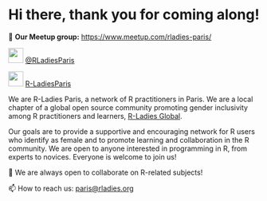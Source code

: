 # Hi there, thank you for coming along!

📝 **Our Meetup group:** https://www.meetup.com/rladies-paris/

<a href="https://twitter.com/RLadiesParis"><img height="30" src="https://github.com/rladiesparis/RLadiesParis/blob/main/twitter.png?raw=true"></a> [@RLadiesParis](https://twitter.com/RLadiesParis)

<a href="[https://www.linkedin.com/company/86712812/](https://www.linkedin.com/company/86712812/)"><img height="30" src="https://github.com/rladiesparis/RLadiesParis/blob/main/linkedin.png?raw=true"></a> [R-LadiesParis](https://www.linkedin.com/company/86712812/)

We are R-Ladies Paris, a network of R practitioners in Paris. We are a local chapter of a global open source community promoting gender inclusivity among R practitioners and learners, [R-Ladies Global](https://t.co/7HMQw0VGas).

Our goals are to provide a supportive and encouraging network for R users who identify as female and to promote learning and collaboration in the R community. We are open to anyone interested in programming in R, from experts to novices. Everyone is welcome to join us!

👯 We are always open to collaborate on R-related subjects!

📫 How to reach us: paris@rladies.org


